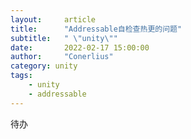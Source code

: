 ```yaml
---
layout:     article
title:      "Addressable自检查热更的问题"
subtitle:   " \"unity\""
date:       2022-02-17 15:00:00
author:     "Conerlius"
category: unity
tags:
    - unity
    - addressable
---
```


待办